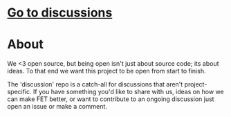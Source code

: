 # [Go to discussions](https://github.com/frontend-today/discussion/issues)

# About

We <3 open source, but being open isn't just about source code; its about ideas. To that end we want this project to be open from start to finish. 

The 'discussion' repo is a catch-all for discussions that aren't project-specific. If you have something you'd like to share with us, ideas on how we can make FET better, or want to contribute to an ongoing discussion just open an issue or make a comment.
